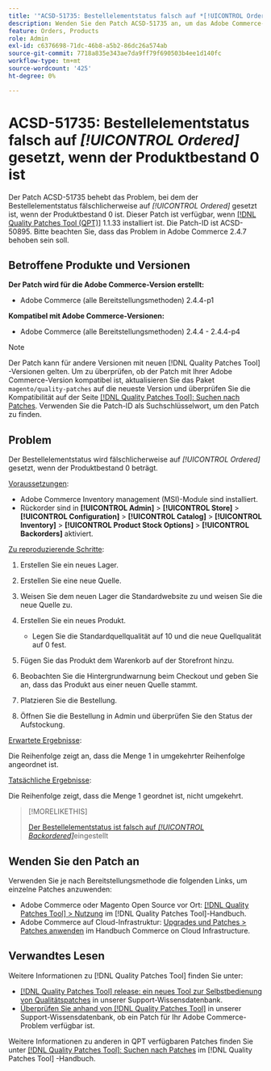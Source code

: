 ```yaml
---
title: '"ACSD-51735: Bestellelementstatus falsch auf *[!UICONTROL Ordered]* gesetzt, wenn Produktbestand 0 ist'
description: Wenden Sie den Patch ACSD-51735 an, um das Adobe Commerce-Problem zu beheben, bei dem der Bestellelementstatus fälschlicherweise auf *[!UICONTROL Ordered]* gesetzt ist, wenn der Produktbestand 0 ist.
feature: Orders, Products
role: Admin
exl-id: c6376698-71dc-46b8-a5b2-86dc26a574ab
source-git-commit: 7718a835e343ae7da9ff79f690503b4ee1d140fc
workflow-type: tm+mt
source-wordcount: '425'
ht-degree: 0%

---
```


# ACSD-51735: Bestellelementstatus falsch auf *[!UICONTROL Ordered]* gesetzt, wenn der Produktbestand 0 ist

Der Patch ACSD-51735 behebt das Problem, bei dem der Bestellelementstatus fälschlicherweise auf *[!UICONTROL Ordered]* gesetzt ist, wenn der Produktbestand 0 ist. Dieser Patch ist verfügbar, wenn [[!DNL Quality Patches Tool (QPT)]](/help/announcements/adobe-commerce-announcements/magento-quality-patches-released-new-tool-to-self-serve-quality-patches.md) 1.1.33 installiert ist. Die Patch-ID ist ACSD-50895. Bitte beachten Sie, dass das Problem in Adobe Commerce 2.4.7 behoben sein soll.

## Betroffene Produkte und Versionen

**Der Patch wird für die Adobe Commerce-Version erstellt:**

* Adobe Commerce (alle Bereitstellungsmethoden) 2.4.4-p1

**Kompatibel mit Adobe Commerce-Versionen:**

* Adobe Commerce (alle Bereitstellungsmethoden) 2.4.4 - 2.4.4-p4

>[!NOTE]
>
>Der Patch kann für andere Versionen mit neuen [!DNL Quality Patches Tool] -Versionen gelten. Um zu überprüfen, ob der Patch mit Ihrer Adobe Commerce-Version kompatibel ist, aktualisieren Sie das Paket `magento/quality-patches` auf die neueste Version und überprüfen Sie die Kompatibilität auf der Seite [[!DNL Quality Patches Tool]: Suchen nach Patches](https://experienceleague.adobe.com/tools/commerce-quality-patches/index.html). Verwenden Sie die Patch-ID als Suchschlüsselwort, um den Patch zu finden.

## Problem

Der Bestellelementstatus wird fälschlicherweise auf *[!UICONTROL Ordered]* gesetzt, wenn der Produktbestand 0 beträgt.

<u>Voraussetzungen</u>:

* Adobe Commerce Inventory management (MSI)-Module sind installiert.
* Rückorder sind in **[!UICONTROL Admin]** > **[!UICONTROL Store]** > **[!UICONTROL Configuration]** > **[!UICONTROL Catalog]** > **[!UICONTROL Inventory]** > **[!UICONTROL Product Stock Options]** > **[!UICONTROL Backorders]** aktiviert.

<u>Zu reproduzierende Schritte</u>:

1. Erstellen Sie ein neues Lager.
1. Erstellen Sie eine neue Quelle.
1. Weisen Sie dem neuen Lager die Standardwebsite zu und weisen Sie die neue Quelle zu.
1. Erstellen Sie ein neues Produkt.

   * Legen Sie die Standardquellqualität auf 10 und die neue Quellqualität auf 0 fest.

1. Fügen Sie das Produkt dem Warenkorb auf der Storefront hinzu.
1. Beobachten Sie die Hintergrundwarnung beim Checkout und geben Sie an, dass das Produkt aus einer neuen Quelle stammt.
1. Platzieren Sie die Bestellung.
1. Öffnen Sie die Bestellung in Admin und überprüfen Sie den Status der Aufstockung.

<u>Erwartete Ergebnisse</u>:

Die Reihenfolge zeigt an, dass die Menge 1 in umgekehrter Reihenfolge angeordnet ist.

<u>Tatsächliche Ergebnisse</u>:

Die Reihenfolge zeigt, dass die Menge 1 geordnet ist, nicht umgekehrt.

>[!MORELIKETHIS]
>
>[Der Bestellelementstatus ist falsch auf *[!UICONTROL Backordered]*](/help/support-tools/patches-available-in-qpt-tool/v1-1-33/acsd-51408-order-item-status-is-set-to-backordered.md)eingestellt

## Wenden Sie den Patch an

Verwenden Sie je nach Bereitstellungsmethode die folgenden Links, um einzelne Patches anzuwenden:

* Adobe Commerce oder Magento Open Source vor Ort: [[!DNL Quality Patches Tool] > Nutzung](https://experienceleague.adobe.com/docs/commerce-operations/tools/quality-patches-tool/usage.html) im [!DNL Quality Patches Tool]-Handbuch.
* Adobe Commerce auf Cloud-Infrastruktur: [Upgrades und Patches > Patches anwenden](https://experienceleague.adobe.com/docs/commerce-cloud-service/user-guide/develop/upgrade/apply-patches.html) im Handbuch Commerce on Cloud Infrastructure.

## Verwandtes Lesen

Weitere Informationen zu [!DNL Quality Patches Tool] finden Sie unter:

* [[!DNL Quality Patches Tool] release: ein neues Tool zur Selbstbedienung von Qualitätspatches](/help/announcements/adobe-commerce-announcements/magento-quality-patches-released-new-tool-to-self-serve-quality-patches.md) in unserer Support-Wissensdatenbank.
* [Überprüfen Sie anhand von  [!DNL Quality Patches Tool]](/help/support-tools/patches-available-in-qpt-tool/check-patch-for-magento-issue-with-magento-quality-patches.md) in unserer Support-Wissensdatenbank, ob ein Patch für Ihr Adobe Commerce-Problem verfügbar ist.

Weitere Informationen zu anderen in QPT verfügbaren Patches finden Sie unter [[!DNL Quality Patches Tool]: Suchen nach Patches](https://experienceleague.adobe.com/tools/commerce-quality-patches/index.html) im [!DNL Quality Patches Tool] -Handbuch.
